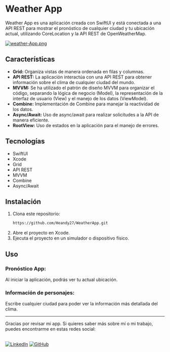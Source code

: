 # Weather App

Weather App es una aplicación creada con SwiftUI y está conectada a una API REST para mostrar el pronóstico de cualquier ciudad y tu ubicación actual,
utilizando CoreLocation y la API REST de OpenWeatherMap.

[![weather-App.png](https://i.postimg.cc/Nj3rYDLj/weather-App.png)](https://postimg.cc/sMJ24ppk)

## Características

- **Grid:** Organiza vistas de manera ordenada en filas y columnas.
- **API REST:** La aplicación interactúa con una API REST para obtener información sobre el clima de cualquier ciudad del mundo.
- **MVVM:** Se ha utilizado el patrón de diseño MVVM para organizar el código, separando la lógica de negocio (Model), la representación de la interfaz de usuario (View) y el manejo de los datos (ViewModel).
- **Combine:** Implementación de Combine para manejar la reactividad de los datos.
- **Async/Await:** Uso de async/await para realizar solicitudes a la API de manera eficiente.
- **RootView:** Uso de estados en la aplicación para el manejo de errores.

## Tecnologías

- SwiftUI
- Xcode
- Grid
- API REST
- MVVM
- Combine
- Async/Await

## Instalación

1. Clona este repositorio:
   ```bash
   https://github.com/Heandy27/WeatherApp.git
   ```
2. Abre el proyecto en Xcode.
3. Ejecuta el proyecto en un simulador o dispositivo físico.

## Uso

### Pronóstico App:
Al iniciar la aplicación, podrás ver tu actual ubicación.

### Información de personajes:
Escribe cualquier ciudad para poder ver la información más detallada del clima.

<hr></hr>
Gracias por revisar mi app. Si quieres saber más sobre mí o mi trabajo, puedes encontrarme en estas redes social:<br></br>

[![LinkedIn](https://img.shields.io/badge/LinkedIn-%230077B5.svg?logo=linkedin&logoColor=white)](https://www.linkedin.com/in/heandy27/) 
[![GitHub](https://img.shields.io/badge/GitHub-%23121011.svg?logo=github&logoColor=white)](https://github.com/Heandy27)
